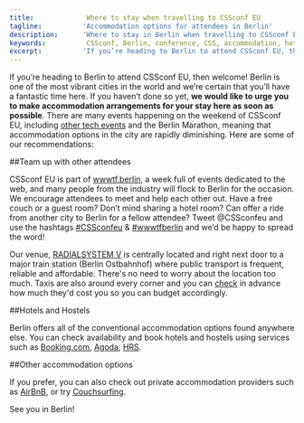 ```yaml
---
title:             Where to stay when travelling to CSSconf EU
tagline:          'Accommodation options for attendees in Berlin'
description:      'Where to stay in Berlin when travelling to CSSconf EU'
keywords:          CSSconf, Berlin, conference, CSS, accommodation, hotel, hostel, AirBnB
excerpt:          'If you’re heading to Berlin to attend CSSconf EU, then welcome! Berlin is one of the most vibrant cities in the world and we’re certain that you’ll have a fantastic time here. If you haven’t done so yet, we would like to urge you to make your accommodation arrangements for your stay here as soon as possible.'
---
```


If you’re heading to Berlin to attend CSSconf EU, then welcome! Berlin is one of the most vibrant cities in the world and we’re certain that you’ll have a fantastic time here. If you haven’t done so yet, **we would like to urge you to make accommodation arrangements for your stay here as soon as possible**. There are many events happening on the weekend of CSSconf EU, including [other tech events](http://wwwtf.berlin/) and the Berlin Marathon, meaning that accommodation options in the city are rapidly diminishing. Here are some of our recommendations:

##Team up with other attendees

CSSconf EU is part of [wwwtf.berlin](http://wwwtf.berlin), a week full of events dedicated to the web, and many people from the industry will flock to Berlin for the occasion. We encourage attendees to meet and help each other out. Have a free couch or a guest room? Don’t mind sharing a hotel room? Can offer a ride from another city to Berlin for a fellow attendee? Tweet @CSSconfeu and use the hashtags [#CSSconfeu](https://twitter.com/hashtag/cssconfeu) & [#wwwtfberlin](https://twitter.com/hashtag/wwwtfberlin) and we’d be happy to spread the word!

Our venue, [RADIALSYSTEM V](https://www.google.de/maps/place/RADIALSYSTEM+V/@52.5102922,13.4286193,15z/data=!4m2!3m1!1s0x0:0xf3893f5141a5c0fc?sa=X&ved=0CJEBEPwSMBBqFQoTCPCl_7vv2McCFcRZLAodI7MFPg) is centrally located and right next door to a major train station (Berlin Ostbahnhof) where public transport is frequent, reliable and affordable. There's no need to worry about the location too much. Taxis are also around every corner and you can [check](http://www.taxiverband-berlin.de/taxikunden/tarifrechner.php) in advance how much they'd cost you so you can budget accordingly.

##Hotels and Hostels

Berlin offers all of the conventional accommodation options found anywhere else. You can check availability and book hotels and hostels using services such as [Booking.com](http://www.booking.com/), [Agoda](http://www.agoda.com/), [HRS](http://www.hrs.de/).

##Other accommodation options

If you prefer, you can also check out private accommodation providers such as [AirBnB](https://www.airbnb.com/s/Berlin--Germany), or try [Couchsurfing](https://www.couchsurfing.com/places/Europe/Germany/Berlin).

See you in Berlin!
